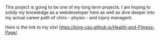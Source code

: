 This project is going to be one of my long term projects. I am hoping to solidy my knowledge as a webdeveloper here as well as dive deeper into my actual career path of chiro - physio - and injury managent. 



Here is the link to my site! https://king-cao.github.io/Health-and-Fitness-Page/
